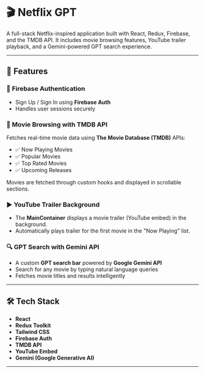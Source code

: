 
# 🎬 Netflix GPT 

A full-stack Netflix-inspired application built with React, Redux, Firebase, and the TMDB API. It includes movie browsing features, YouTube trailer playback, and a Gemini-powered GPT search experience.

---

## 🚀 Features

### 🔐 Firebase Authentication
- Sign Up / Sign In using **Firebase Auth**
- Handles user sessions securely

### 🎥 Movie Browsing with TMDB API
Fetches real-time movie data using **The Movie Database (TMDB)** APIs:

- ✅ Now Playing Movies
- ✅ Popular Movies
- ✅ Top Rated Movies
- ✅ Upcoming Releases

Movies are fetched through custom hooks and displayed in scrollable sections.

### ▶️ YouTube Trailer Background
- The **MainContainer** displays a movie trailer (YouTube embed) in the background.
- Automatically plays trailer for the first movie in the "Now Playing" list.

### 🔍 GPT Search with Gemini API
- A custom **GPT search bar** powered by **Google Gemini API**
- Search for any movie by typing natural language queries
- Fetches movie titles and results intelligently 

---

## 🛠️ Tech Stack

- **React**
- **Redux Toolkit**
- **Tailwind CSS**
- **Firebase Auth**
- **TMDB API**
- **YouTube Embed**
- **Gemini (Google Generative AI)**

---

